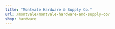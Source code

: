 ```yaml
---
title: "Montvale Hardware & Supply Co."
url: /montvale/montvale-hardware-and-supply-co/
shop: hardware
---
```

